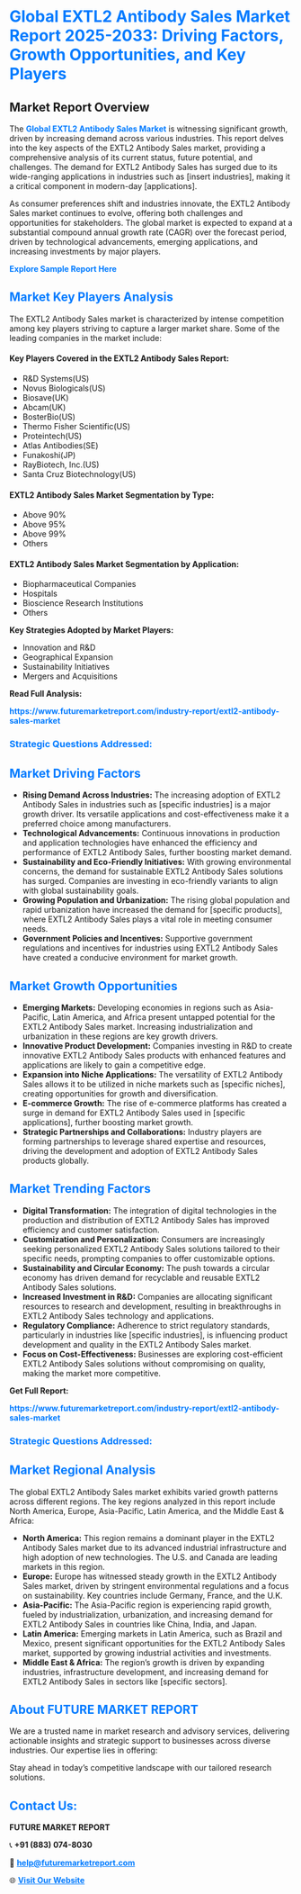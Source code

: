 <h1 style="color: #007BFF;">Global EXTL2 Antibody Sales Market Report 2025-2033: Driving Factors, Growth Opportunities, and Key Players</h1>

<section id="overview">
<h2>Market Report Overview</h2>
<p>The <a href="https://www.futuremarketreport.com/industry-report/extl2-antibody-sales-market" style="color: #007BFF; text-decoration: none;"><strong>Global EXTL2 Antibody Sales Market</strong></a> is witnessing significant growth, driven by increasing demand across various industries. This report delves into the key aspects of the EXTL2 Antibody Sales market, providing a comprehensive analysis of its current status, future potential, and challenges. The demand for EXTL2 Antibody Sales has surged due to its wide-ranging applications in industries such as [insert industries], making it a critical component in modern-day [applications].</p>
<p>As consumer preferences shift and industries innovate, the EXTL2 Antibody Sales market continues to evolve, offering both challenges and opportunities for stakeholders. The global market is expected to expand at a substantial compound annual growth rate (CAGR) over the forecast period, driven by technological advancements, emerging applications, and increasing investments by major players.</p>
</section>

<section id="overview">
<p><a href="https://www.futuremarketreport.com/request-sample/reportId=109030" style="color: #007BFF; text-decoration: none;"><strong>Explore Sample Report Here</strong></a></p>
</section>

<section id="key-players">
<h2 style="color: #007BFF;">Market Key Players Analysis</h2>
<p>The EXTL2 Antibody Sales market is characterized by intense competition among key players striving to capture a larger market share. Some of the leading companies in the market include:</p>
<h4>Key Players Covered in the EXTL2 Antibody Sales Report:</h4>
<ul><li>R&amp;D Systems(US)</li><li>Novus Biologicals(US)</li><li>Biosave(UK)</li><li>Abcam(UK)</li><li>BosterBio(US)</li><li>Thermo Fisher Scientific(US)</li><li>Proteintech(US)</li><li>Atlas Antibodies(SE)</li><li>Funakoshi(JP)</li><li>RayBiotech, Inc.(US)</li><li>Santa Cruz Biotechnology(US)</li></ul>
<h4>EXTL2 Antibody Sales Market Segmentation by Type:</h4>
<ul><li>Above 90%</li><li>Above 95%</li><li>Above 99%</li><li>Others</li></ul>

<h4>EXTL2 Antibody Sales Market Segmentation by Application:</h4>
<ul><li>Biopharmaceutical Companies</li><li>Hospitals</li><li>Bioscience Research Institutions</li><li>Others</li></ul>
<p><strong>Key Strategies Adopted by Market Players:</strong></p>
<ul>
<li>Innovation and R&D</li>
<li>Geographical Expansion</li>
<li>Sustainability Initiatives</li>
<li>Mergers and Acquisitions</li>
</ul>
</section>

<section>
<p><strong>Read Full Analysis: </strong></p><a href="https://www.futuremarketreport.com/industry-report/extl2-antibody-sales-market" style="color: #007BFF; text-decoration: none;"><strong>https://www.futuremarketreport.com/industry-report/extl2-antibody-sales-market</strong></a>
<h3 style="color: #007BFF;">Strategic Questions Addressed:</h3>
</section>

<section id="driving-factors">
<h2 style="color: #007BFF;">Market Driving Factors</h2>
<ul>
<li><strong>Rising Demand Across Industries:</strong> The increasing adoption of EXTL2 Antibody Sales in industries such as [specific industries] is a major growth driver. Its versatile applications and cost-effectiveness make it a preferred choice among manufacturers.</li>
<li><strong>Technological Advancements:</strong> Continuous innovations in production and application technologies have enhanced the efficiency and performance of EXTL2 Antibody Sales, further boosting market demand.</li>
<li><strong>Sustainability and Eco-Friendly Initiatives:</strong> With growing environmental concerns, the demand for sustainable EXTL2 Antibody Sales solutions has surged. Companies are investing in eco-friendly variants to align with global sustainability goals.</li>
<li><strong>Growing Population and Urbanization:</strong> The rising global population and rapid urbanization have increased the demand for [specific products], where EXTL2 Antibody Sales plays a vital role in meeting consumer needs.</li>
<li><strong>Government Policies and Incentives:</strong> Supportive government regulations and incentives for industries using EXTL2 Antibody Sales have created a conducive environment for market growth.</li>
</ul>
</section>

<section id="growth-opportunities">
<h2 style="color: #007BFF;">Market Growth Opportunities</h2>
<ul>
<li><strong>Emerging Markets:</strong> Developing economies in regions such as Asia-Pacific, Latin America, and Africa present untapped potential for the EXTL2 Antibody Sales market. Increasing industrialization and urbanization in these regions are key growth drivers.</li>
<li><strong>Innovative Product Development:</strong> Companies investing in R&D to create innovative EXTL2 Antibody Sales products with enhanced features and applications are likely to gain a competitive edge.</li>
<li><strong>Expansion into Niche Applications:</strong> The versatility of EXTL2 Antibody Sales allows it to be utilized in niche markets such as [specific niches], creating opportunities for growth and diversification.</li>
<li><strong>E-commerce Growth:</strong> The rise of e-commerce platforms has created a surge in demand for EXTL2 Antibody Sales used in [specific applications], further boosting market growth.</li>
<li><strong>Strategic Partnerships and Collaborations:</strong> Industry players are forming partnerships to leverage shared expertise and resources, driving the development and adoption of EXTL2 Antibody Sales products globally.</li>
</ul>
</section>

<section id="trending-factors">
<h2 style="color: #007BFF;">Market Trending Factors</h2>
<ul>
<li><strong>Digital Transformation:</strong> The integration of digital technologies in the production and distribution of EXTL2 Antibody Sales has improved efficiency and customer satisfaction.</li>
<li><strong>Customization and Personalization:</strong> Consumers are increasingly seeking personalized EXTL2 Antibody Sales solutions tailored to their specific needs, prompting companies to offer customizable options.</li>
<li><strong>Sustainability and Circular Economy:</strong> The push towards a circular economy has driven demand for recyclable and reusable EXTL2 Antibody Sales solutions.</li>
<li><strong>Increased Investment in R&D:</strong> Companies are allocating significant resources to research and development, resulting in breakthroughs in EXTL2 Antibody Sales technology and applications.</li>
<li><strong>Regulatory Compliance:</strong> Adherence to strict regulatory standards, particularly in industries like [specific industries], is influencing product development and quality in the EXTL2 Antibody Sales market.</li>
<li><strong>Focus on Cost-Effectiveness:</strong> Businesses are exploring cost-efficient EXTL2 Antibody Sales solutions without compromising on quality, making the market more competitive.</li>
</ul>
</section>

<section>
<p><strong>Get Full Report: </strong></p><a href="https://www.futuremarketreport.com/industry-report/extl2-antibody-sales-market" style="color: #007BFF; text-decoration: none;"><strong>https://www.futuremarketreport.com/industry-report/extl2-antibody-sales-market</strong></a>
<h3 style="color: #007BFF;">Strategic Questions Addressed:</h3>
</section>


<section id="regional-analysis">
<h2 style="color: #007BFF;">Market Regional Analysis</h2>
<p>The global EXTL2 Antibody Sales market exhibits varied growth patterns across different regions. The key regions analyzed in this report include North America, Europe, Asia-Pacific, Latin America, and the Middle East & Africa:</p>
<ul>
<li><strong>North America:</strong> This region remains a dominant player in the EXTL2 Antibody Sales market due to its advanced industrial infrastructure and high adoption of new technologies. The U.S. and Canada are leading markets in this region.</li>
<li><strong>Europe:</strong> Europe has witnessed steady growth in the EXTL2 Antibody Sales market, driven by stringent environmental regulations and a focus on sustainability. Key countries include Germany, France, and the U.K.</li>
<li><strong>Asia-Pacific:</strong> The Asia-Pacific region is experiencing rapid growth, fueled by industrialization, urbanization, and increasing demand for EXTL2 Antibody Sales in countries like China, India, and Japan.</li>
<li><strong>Latin America:</strong> Emerging markets in Latin America, such as Brazil and Mexico, present significant opportunities for the EXTL2 Antibody Sales market, supported by growing industrial activities and investments.</li>
<li><strong>Middle East & Africa:</strong> The region’s growth is driven by expanding industries, infrastructure development, and increasing demand for EXTL2 Antibody Sales in sectors like [specific sectors].</li>
</ul>
</section>

<footer>
<h2 style="color: #007BFF;">About FUTURE MARKET REPORT</h2>
<p>We are a trusted name in market research and advisory services, delivering actionable insights and strategic support to businesses across diverse industries. Our expertise lies in offering:</p>

<p>Stay ahead in today’s competitive landscape with our tailored research solutions.</p>

<h2 style="color: #007BFF;">Contact Us:</h2>
<p><strong>FUTURE MARKET REPORT</strong></p>
<p>📞 <strong>+91 (883) 074-8030</strong></p>
<p>📧 <strong><a href="mailto:help@futuremarketreport.com" style="color: #007BFF;">help@futuremarketreport.com</a></strong></p>
<p>🌐 <strong><a href="https://www.futuremarketreport.com/" style="color: #007BFF;">Visit Our Website</a></strong></p>
</footer>